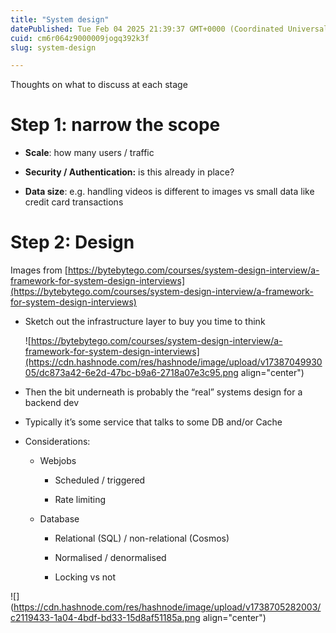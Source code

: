 ```yaml
---
title: "System design"
datePublished: Tue Feb 04 2025 21:39:37 GMT+0000 (Coordinated Universal Time)
cuid: cm6r064z9000009jogq392k3f
slug: system-design

---
```


Thoughts on what to discuss at each stage

# Step 1: narrow the scope

* **Scale**: how many users / traffic
    
* **Security / Authentication:** is this already in place?
    
* **Data size**: e.g. handling videos is different to images vs small data like credit card transactions
    

# Step 2: Design

Images from [https://bytebytego.com/courses/system-design-interview/a-framework-for-system-design-interviews](https://bytebytego.com/courses/system-design-interview/a-framework-for-system-design-interviews)

* Sketch out the infrastructure layer to buy you time to think
    
    ![https://bytebytego.com/courses/system-design-interview/a-framework-for-system-design-interviews](https://cdn.hashnode.com/res/hashnode/image/upload/v1738704993005/dc873a42-6e2d-47bc-b9a6-2718a07e3c95.png align="center")
    
* Then the bit underneath is probably the “real” systems design for a backend dev
    
* Typically it’s some service that talks to some DB and/or Cache
    
* Considerations:
    
    * Webjobs
        
        * Scheduled / triggered
            
        * Rate limiting
            
    * Database
        
        * Relational (SQL) / non-relational (Cosmos)
            
        * Normalised / denormalised
            
        * Locking vs not
            

![](https://cdn.hashnode.com/res/hashnode/image/upload/v1738705282003/c2119433-1a04-4bdf-bd33-15d8af51185a.png align="center")